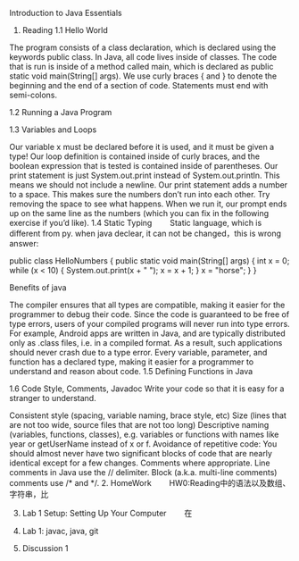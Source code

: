 Introduction to Java
Essentials
1. Reading
1.1 Hello World

The program consists of a class declaration, which is declared using the keywords public class. In Java, all code lives inside of classes.
The code that is run is inside of a method called main, which is declared as public static void main(String[] args).
We use curly braces { and } to denote the beginning and the end of a section of code.
Statements must end with semi-colons.
  

1.2 Running a Java Program


1.3 Variables and Loops

Our variable x must be declared before it is used, and it must be given a type!
Our loop definition is contained inside of curly braces, and the boolean expression that is tested is contained inside of parentheses.
Our print statement is just System.out.print instead of System.out.println. This means we should not include a newline.
Our print statement adds a number to a space. This makes sure the numbers don’t run into each other. Try removing the space to see what happens.
When we run it, our prompt ends up on the same line as the numbers (which you can fix in the following exercise if you’d like).
1.4 Static Typing
  Static language, which is different from py.  when java declear, it can not be changed，this is wrong answer:

public class HelloNumbers {
    public static void main(String[] args) {
        int x = 0;
        while (x < 10) {
            System.out.print(x + " ");
            x = x + 1;
        }
        x = "horse";
    }
}


Benefits of java

The compiler ensures that all types are compatible, making it easier for the programmer to debug their code.
Since the code is guaranteed to be free of type errors, users of your compiled programs will never run into type errors. For example, Android apps are written in Java, and are typically distributed only as .class files, i.e. in a compiled format. As a result, such applications should never crash due to a type error.
Every variable, parameter, and function has a declared type, making it easier for a programmer to understand and reason about code.
1.5 Defining Functions in Java

1.6 Code Style, Comments, Javadoc
Write your code so that it is easy for a stranger to understand.

Consistent style (spacing, variable naming, brace style, etc)
Size (lines that are not too wide, source files that are not too long)
Descriptive naming (variables, functions, classes), e.g. variables or functions with names like year or getUserName instead of x or f.
Avoidance of repetitive code: You should almost never have two significant blocks of code that are nearly identical except for a few changes.
Comments where appropriate. Line comments in Java use the // delimiter. Block (a.k.a. multi-line comments) comments use /* and */.
2. HomeWork
  HW0:Reading中的语法以及数组、字符串，比

3. Lab 1 Setup: Setting Up Your Computer
  在

4. Lab 1: javac, java, git
  

5. Discussion 1